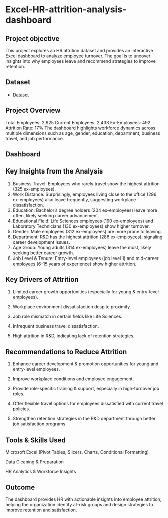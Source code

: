 # Excel-HR-attrition-analysis-dashboard
## Project objective
This project explores an HR attrition dataset and provides an interactive Excel dashboard to analyze employee turnover. The goal is to uncover insights into why employees leave and recommend strategies to improve retention.

## Dataset
- <a href="https://github.com/edifoninigodwin/Excel-HR-attrition-analysis-dashboard/blob/main/HR%20attrition%20project.xlsx">Dataset</a>

## Project Overview

Total Employees: 2,925
Current Employees: 2,433
Ex-Employees: 492
Attrition Rate: 17%
The dashboard highlights workforce dynamics across multiple dimensions such as age, gender, education, department, business travel, and job performance.

## Dashboard


## Key Insights from the Analysis

1. Business Travel: Employees who rarely travel show the highest attrition (325 ex-employees).
2. Work Distance: Surprisingly, employees living close to the office (296 ex-employees) also leave frequently, suggesting workplace dissatisfaction.
3. Education: Bachelor’s degree holders (204 ex-employees) leave more often, likely seeking career advancement.
4. Educational Field: Life Sciences employees (190 ex-employees) and Laboratory Technicians (130 ex-employees) show higher turnover.
5. Gender: Male employees (312 ex-employees) are more prone to leaving.
6. Department: R&D has the highest attrition (286 ex-employees), signaling career development issues.
7. Age Group: Young adults (314 ex-employees) leave the most, likely seeking better career growth.
8. Job Level & Tenure: Entry-level employees (job level 1) and mid-career employees (6–15 years of experience) show higher attrition.

  
## Key Drivers of Attrition

1. Limited career growth opportunities (especially for young & entry-level employees).

2. Workplace environment dissatisfaction despite proximity.

3. Job role mismatch in certain fields like Life Sciences.

4. Infrequent business travel dissatisfaction.

5. High attrition in R&D, indicating lack of retention strategies.

 ## Recommendations to Reduce Attrition

1. Enhance career development & promotion opportunities for young and entry-level employees.

2. Improve workplace conditions and employee engagement.

3. Provide role-specific training & support, especially in high-turnover job roles.

4. Offer flexible travel options for employees dissatisfied with current travel policies.

5. Strengthen retention strategies in the R&D department through better job satisfaction programs.

## Tools & Skills Used

Microsoft Excel (Pivot Tables, Slicers, Charts, Conditional Formatting)

Data Cleaning & Preparation

HR Analytics & Workforce Insights

## Outcome

The dashboard provides HR with actionable insights into employee attrition, helping the organization identify at-risk groups and design strategies to improve retention and satisfaction.
   
